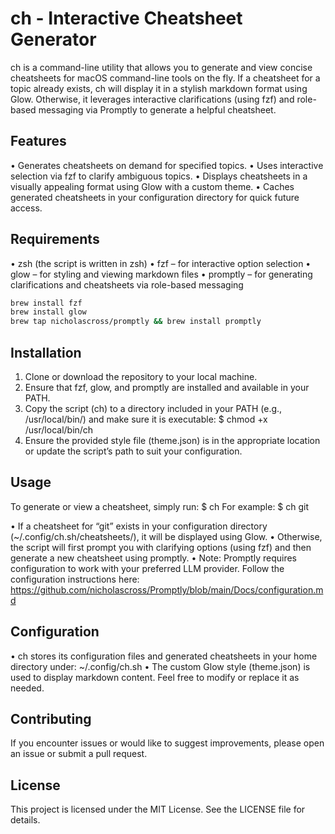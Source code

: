 ch - Interactive Cheatsheet Generator
========================================
ch is a command-line utility that allows you to generate and view concise cheatsheets for macOS command-line tools on the fly. If a cheatsheet for a topic already exists, ch will display it in a stylish markdown format using Glow. Otherwise, it leverages interactive clarifications (using fzf) and role-based messaging via Promptly to generate a helpful cheatsheet.

Features
--------
• Generates cheatsheets on demand for specified topics.
• Uses interactive selection via fzf to clarify ambiguous topics.
• Displays cheatsheets in a visually appealing format using Glow with a custom theme.
• Caches generated cheatsheets in your configuration directory for quick future access.

Requirements
------------
• zsh (the script is written in zsh)
• fzf – for interactive option selection
• glow – for styling and viewing markdown files
• promptly – for generating clarifications and cheatsheets via role-based messaging

```bash
brew install fzf
brew install glow
brew tap nicholascross/promptly && brew install promptly
```

Installation
------------
1. Clone or download the repository to your local machine.
2. Ensure that fzf, glow, and promptly are installed and available in your PATH.
3. Copy the script (ch) to a directory included in your PATH (e.g., /usr/local/bin/) and make sure it is executable:
   $ chmod +x /usr/local/bin/ch
4. Ensure the provided style file (theme.json) is in the appropriate location or update the script’s path to suit your configuration.

Usage
-----
To generate or view a cheatsheet, simply run:
   $ ch <topic>
For example:
   $ ch git

• If a cheatsheet for “git” exists in your configuration directory (~/.config/ch.sh/cheatsheets/), it will be displayed using Glow.
• Otherwise, the script will first prompt you with clarifying options (using fzf) and then generate a new cheatsheet using promptly.
• Note: Promptly requires configuration to work with your preferred LLM provider. Follow the configuration instructions here: https://github.com/nicholascross/Promptly/blob/main/Docs/configuration.md

Configuration
-------------
• ch stores its configuration files and generated cheatsheets in your home directory under:
   ~/.config/ch.sh
• The custom Glow style (theme.json) is used to display markdown content. Feel free to modify or replace it as needed.

Contributing
------------
If you encounter issues or would like to suggest improvements, please open an issue or submit a pull request.

License
-------
This project is licensed under the MIT License. See the LICENSE file for details.
